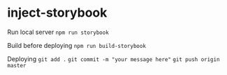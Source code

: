 # inject-storybook

Run local server
```npm run storybook```

Build before deploying
```npm run build-storybook```

Deploying
```git add .```
```git commit -m "your message here"```
```git push origin master```
